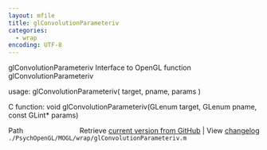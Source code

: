 ```yaml
---
layout: mfile
title: glConvolutionParameteriv
categories:
  - wrap
encoding: UTF-8
---
```


glConvolutionParameteriv  Interface to OpenGL function glConvolutionParameteriv

usage:  glConvolutionParameteriv( target, pname, params )

C function:  void glConvolutionParameteriv(GLenum target, GLenum pname, const GLint\* params)


<div class="code_header" style="text-align:right;">
  <span style="float:left;">Path&nbsp;&nbsp;</span> <span class="counter">Retrieve <a href=
  "https://raw.github.com/Psychtoolbox-3/Psychtoolbox-3/beta/./PsychOpenGL/MOGL/wrap/glConvolutionParameteriv.m">current version from GitHub</a> | View <a href=
  "https://github.com/Psychtoolbox-3/Psychtoolbox-3/commits/beta/./PsychOpenGL/MOGL/wrap/glConvolutionParameteriv.m">changelog</a></span>
</div>
<div class="code">
  <code>./PsychOpenGL/MOGL/wrap/glConvolutionParameteriv.m</code>
</div>
